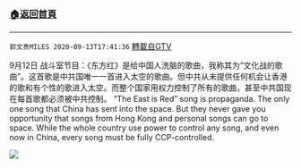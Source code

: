 ﻿###  [:house:返回首頁](https://github.com/ourhimalayas/txt)
---

`郭文贵MILES 2020-09-13T17:41:36` [轉載自GTV](https://gtv.org/web/#/UserInfo/5e596957357cc612d35a8044)

9月12日 战斗室节目：《东方红》是给中国人洗脑的歌曲，我称其为“文化战的歌曲”。这首歌是中共国唯一一首进入太空的歌曲。但中共从未提供任何机会让香港的歌和有个性的歌进入太空。而整个国家用权力控制了所有的歌曲，甚至中共国现在每首歌都必须被中共控制。
“The East is Red” song is propaganda. The only one song that China has sent into the space. But they never gave you opportunity that songs from Hong Kong and personal songs can go to space. While the whole country use power to control any song, and even now in China, every song must be fully CCP-controlled.

[![](https://filegroup.gtv.org/cdn-cgi/image/width=600/https://filegroup.gtv.org/group3/default/20200913/17/41/0/2fa32f16592056e49faeccbdd03a9619)](https://filegroup.gtv.org/group3/default/20200913/17/41/0/825f9d6604f2809d41a65b7ab6af9d74.MOV)